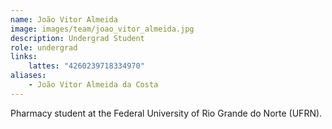 ```yaml
---
name: João Vitor Almeida
image: images/team/joao_vitor_almeida.jpg
description: Undergrad Student
role: undergrad
links:
    lattes: "4260239718334970"
aliases:
    - João Vitor Almeida da Costa
---
```


Pharmacy student at the Federal University of Rio Grande do Norte (UFRN).
